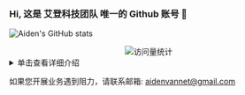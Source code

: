 ### Hi, 这是 艾登科技团队 唯一的 Github 账号 👋

<!-- ![](https://github-readme-stats.vercel.app/api?username=aidencaptcha) -->
<!-- [![Github Stars](https://img.shields.io/badge/Github-2-blue)](https://github.com/aidencaptcha) -->
![Aiden's GitHub stats](https://github-readme-stats.vercel.app/api?username=aidencaptcha&show_icons=true&theme=flag-india)

<div align="center">
<!-- visitor statistics logo 访问量统计徽标 -->
<img src="https://komarev.com/ghpvc/?username=aidencaptcha&label=Views&color=0e75b6&style=flat" alt="访问量统计" />
</div>

<!-- 常见问题 FAQ -->
<!-- 折叠/暂时隐藏 Markdown 的分区 -->
<details>

<summary>单击查看详细介绍</summary>

### FAQ

# 一、为什么叫艾登?

答：
<p>&emsp;&emsp;名字灵感来源于育碧游戏《看门狗》一代男主角——艾登·皮尔斯(Aiden Pearce)，也叫狗哥。</p>
<p>&emsp;&emsp;他是一个敢于对抗垄断势力(科技巨头布鲁姆公司)、捍卫公民隐私的人物。</p>


# 二、艾登科技什么优势？

答：
<p>&emsp;&emsp;1. 我们是专门卖接口的</p>
<p>&emsp;&emsp;2. 我们不单单是打码，而是答题 + 算法 + 风控 = 全流程接口</p>
<p>&emsp;&emsp;3. 企业级的反反爬技术，五年以上的逆向研究团队</p>
<p>&emsp;&emsp;4. 成熟的人机验证码绕过技术</p>
<p>&emsp;&emsp;5. 协助您开展自动化业务</p>
<p>&emsp;&emsp;6. 无障碍验证码识别服务</p>


# 三、我们的产品有哪些使用场景？

答：
<p>&emsp;&emsp;1. 过人机验证码实现自动登录</p>
<p>&emsp;&emsp;2. 过人机验证码实现自动发布博文</p>
<p>&emsp;&emsp;3. 过人机验证码实现数据采集</p>
<p>&emsp;&emsp;4. 节约您宝贵的人力成本</p>
<p>&emsp;&emsp;5. 无障碍验证码识别服务,降低用户使用成本</p>

</details>

如果您开展业务遇到阻力，请联系邮箱: aidenvannet@gmail.com

<!--
**aidencaptcha/aidencaptcha** is a ✨ _special_ ✨ repository because its `README.md` (this file) appears on your GitHub profile.

Here are some ideas to get you started:

- 🔭 I’m currently working on ...
- 🌱 I’m currently learning ...
- 👯 I’m looking to collaborate on ...
- 🤔 I’m looking for help with ...
- 💬 Ask me about ...
- 📫 How to reach me: ...
- 😄 Pronouns: ...
- ⚡ Fun fact: ...
-->
